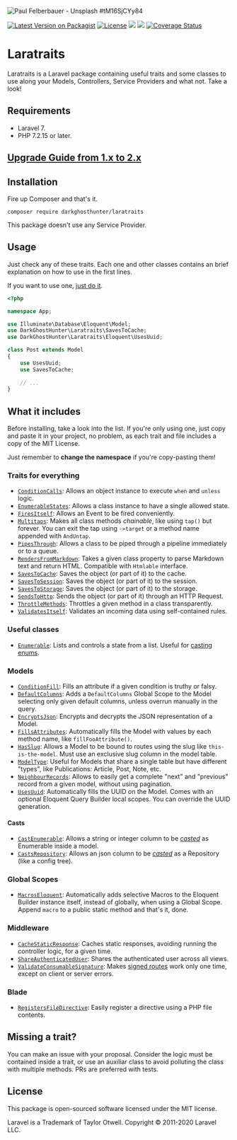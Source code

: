 ![Paul Felberbauer - Unsplash #tM16SjCYy84](https://images.unsplash.com/photo-1526814895543-b5be7268dd1e?ixlib=rb-1.2.1&ixid=eyJhcHBfaWQiOjEyMDd9&auto=format&fit=crop&w=1200&h=400&q=80)

[![Latest Version on Packagist](https://img.shields.io/packagist/v/darkghosthunter/laratraits.svg?style=flat-square)](https://packagist.org/packages/darkghosthunter/laratraits) [![License](https://poser.pugx.org/darkghosthunter/laratraits/license)](https://packagist.org/packages/darkghosthunter/laratraits)
![](https://img.shields.io/packagist/php-v/darkghosthunter/laratraits.svg)
 ![](https://github.com/DarkGhostHunter/Laratraits/workflows/PHP%20Composer/badge.svg)
[![Coverage Status](https://coveralls.io/repos/github/DarkGhostHunter/Laratraits/badge.svg?branch=master)](https://coveralls.io/github/DarkGhostHunter/Laratraits?branch=master)

# Laratraits

Laratraits is a Laravel package containing useful traits and some classes to use along your Models, Controllers, Service Providers and what not. Take a look!

## Requirements

* Laravel 7.
* PHP 7.2.15 or later.

## [Upgrade Guide from 1.x to 2.x](UPGRADE.md)

## Installation

Fire up Composer and that's it.

    composer require darkghosthunter/laratraits

This package doesn't use any Service Provider.

## Usage

Just check any of these traits. Each one and other classes contains an brief explanation on how to use in the first lines.

If you want to use one, [just do it](https://www.php.net/manual/en/language.oop5.traits.php).

```php
<?php

namespace App;

use Illuminate\Database\Eloquent\Model;
use DarkGhostHunter\Laratraits\SavesToCache;
use DarkGhostHunter\Laratraits\Eloquent\UsesUuid;

class Post extends Model
{
    use UsesUuid;
    use SavesToCache;
    
    // ...
}
```

## What it includes

Before installing, take a look into the list. If you're only using one, just copy and paste it in your project, no problem, as each trait and file includes a copy of the MIT License.

Just remember to **change the namespace** if you're copy-pasting them!

### Traits for everything

* [`ConditionCalls`](src/ConditionCalls.php): Allows an object instance to execute `when` and `unless` logic.
* [`EnumerableStates`](src/EnumerableStates.php): Allows a class instance to have a single allowed state.
* [`FiresItself`](src/FiresItself.php): Allows an Event to be fired conveniently.
* [`Multitaps`](src/Multitaps.php): Makes all class methods _chainable_, like using `tap()` but forever. You can exit the tap using `->target` or a method name appended with `AndUntap`.
* [`PipesThrough`](src/PipesThrough.php): Allows a class to be piped through a pipeline immediately or to a queue.
* [`RendersFromMarkdown`](src/RendersFromMarkdown.php): Takes a given class property to parse Markdown text and return HTML. Compatible with `Htmlable` interface.
* [`SavesToCache`](src/SavesToCache.php): Saves the object (or part of it) to the cache.
* [`SavesToSession`](src/SavesToSession.php): Saves the object (or part of it) to the session.
* [`SavesToStorage`](src/SavesToStorage.php): Saves the object (or part of it) to the storage.
* [`SendsToHttp`](src/SendsToHttp.php): Sends the object (or part of it) through an HTTP Request.
* [`ThrottleMethods`](src/ThrottleMethods.php): Throttles a given method in a class transparently.
* [`ValidatesItself`](src/ValidatesItself.php): Validates an incoming data using self-contained rules.

### Useful classes

* [`Enumerable`](src/Enumerable.php): Lists and controls a state from a list. Useful for [casting enums](https://laravel.com/docs/eloquent-mutators#custom-casts).

### Models

* [`ConditionFill`](src/Eloquent/ConditionFill.php): Fills an attribute if a given condition is truthy or falsy.
* [`DefaultColumns`](src/Eloquent/DefaultColumns.php): Adds a `DefaultColumns` Global Scope to the Model selecting only given default columns, unless overrun manually in the query.
* [`EncryptsJson`](src/Eloquent/EncryptsJson.php): Encrypts and decrypts the JSON representation of a Model.
* [`FillsAttributes`](src/Eloquent/FillsAttributes.php): Automatically fills the Model with values by each method name, like `fillFooAttribute()`.
* [`HasSlug`](src/Eloquent/HasSlug.php): Allows a Model to be bound to routes using the slug like `this-is-the-model`. Must use an exclusive slug column in the model table.
* [`ModelType`](src/Eloquent/ModelType.php): Useful for Models that share a single table but have different "types", like Publications: Article, Post, Note, etc.
* [`NeighbourRecords`](src/Eloquent/NeighbourRecords.php): Allows to easily get a complete "next" and "previous" record from a given model, without using pagination.
* [`UsesUuid`](src/Eloquent/UsesUuid.php): Automatically fills the UUID on the Model. Comes with an optional Eloquent Query Builder local scopes. You can override the UUID generation.

#### Casts

* [`CastEnumerable`](src/Eloquent/Casts/CastEnumerable.php): Allows a string or integer column to be [_casted_](https://laravel.com/docs/eloquent-mutators#custom-casts) as Enumerable inside a model.
* [`CastsRepository`](src/Eloquent/Casts/CastRepository.php): Allows an json column to be [_casted_](https://laravel.com/docs/eloquent-mutators#custom-casts) as a Repository (like a config tree).

### Global Scopes

* [`MacrosEloquent`](src/Scopes/MacrosEloquent.php): Automatically adds selective Macros to the Eloquent Builder instance itself, instead of globally, when using a Global Scope. Append `macro` to a public static method and that's it, done.

### Middleware

* [`CacheStaticResponse`](src/Middleware/CacheStaticResponse.php): Caches static responses, avoiding running the controller logic, for a given time.
* [`ShareAuthenticatedUser`](src/Middleware/ShareAuthenticatedUser.php): Shares the authenticated user across all views.
* [`ValidateConsumableSignature`](src/Middleware/ValidateConsumableSignature.php): Makes [signed routes](https://laravel.com/docs/urls#signed-urls) work only one time, except on client or server errors.

### Blade

* [`RegistersFileDirective`](src/Blade/RegistersFileDirective.php): Easily register a directive using a PHP file contents.

## Missing a trait?

You can make an issue with your proposal. Consider the logic must be contained inside a trait, or use an auxiliar class to avoid polluting the class with multiple methods. PRs are preferred with tests.

## License

This package is open-sourced software licensed under the MIT license.

Laravel is a Trademark of Taylor Otwell. Copyright © 2011-2020 Laravel LLC.
